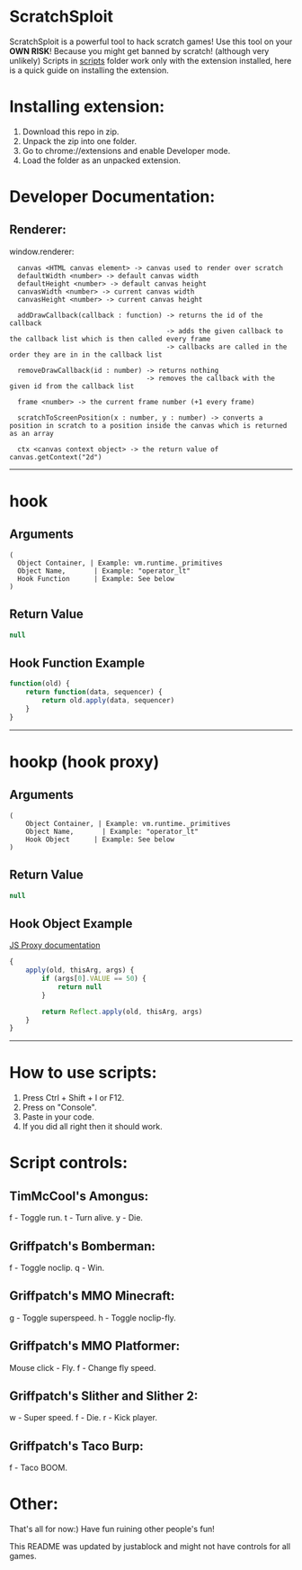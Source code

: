# ScratchSploit
ScratchSploit is a powerful tool to hack scratch games! Use this tool on your **OWN RISK**! Because you might get banned by scratch! (although very unlikely)
Scripts in [scripts](https://github.com/nostopgmaming17/scratchSploit/tree/main/scripts) folder work only with the extension installed, here is a quick guide on installing the extension.

# Installing extension:
1. Download this repo in zip.
2. Unpack the zip into one folder.
3. Go to chrome://extensions and enable Developer mode.
4. Load the folder as an unpacked extension.

# Developer Documentation:

## Renderer:
window.renderer:
```
  canvas <HTML canvas element> -> canvas used to render over scratch  
  defaultWidth <number> -> default canvas width  
  defaultHeight <number> -> default canvas height  
  canvasWidth <number> -> current canvas width  
  canvasHeight <number> -> current canvas height

  addDrawCallback(callback : function) -> returns the id of the callback
                                       -> adds the given callback to the callback list which is then called every frame
                                       -> callbacks are called in the order they are in in the callback list

  removeDrawCallback(id : number) -> returns nothing
                                  -> removes the callback with the given id from the callback list

  frame <number> -> the current frame number (+1 every frame)

  scratchToScreenPosition(x : number, y : number) -> converts a position in scratch to a position inside the canvas which is returned as an array

  ctx <canvas context object> -> the return value of canvas.getContext("2d")
```

-----

# hook

## Arguments
```
(
  Object Container, | Example: vm.runtime._primitives
  Object Name,       | Example: "operator_lt"
  Hook Function      | Example: See below
)
```

## Return Value
```js
null
```

## Hook Function Example
```js
function(old) {
    return function(data, sequencer) {
        return old.apply(data, sequencer)
    }
}
```

-----

# hookp (hook proxy)

## Arguments
```
(
    Object Container, | Example: vm.runtime._primitives
    Object Name,       | Example: "operator_lt"
    Hook Object      | Example: See below
)
```

## Return Value
```js
null
```

## Hook Object Example
[JS Proxy documentation](https://developer.mozilla.org/en-US/docs/Web/JavaScript/Reference/Global_Objects/Proxy)
```js
{
    apply(old, thisArg, args) {
        if (args[0].VALUE == 50) {
            return null
        }

        return Reflect.apply(old, thisArg, args)
    }
}
```

-----------------------------------------

# How to use scripts:
1. Press Ctrl + Shift + I or F12.
2. Press on "Console".
3. Paste in your code.
4. If you did all right then it should work.

# Script controls:

## TimMcCool's Amongus:
f - Toggle run.
t - Turn alive.
y - Die.

## Griffpatch's Bomberman:
f - Toggle noclip.
q - Win.

## Griffpatch's MMO Minecraft:
g - Toggle superspeed.
h - Toggle noclip-fly.

## Griffpatch's MMO Platformer:
Mouse click - Fly.
f - Change fly speed.

## Griffpatch's Slither and Slither 2:
w - Super speed.
f - Die.
r - Kick player.

## Griffpatch's Taco Burp:
f - Taco BOOM.


# Other:
That's all for now:) Have fun ruining other people's fun!






This README was updated by justablock and might not have controls for all games.
